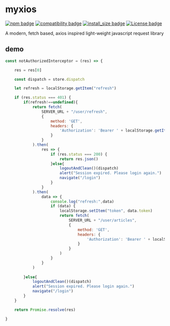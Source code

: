 # myxios
[![npm badge](https://img.shields.io/badge/npm-0.0.1-blue.svg)](https://www.npmjs.com/package/myxios)
[![compatibility badge](https://img.shields.io/badge/compatibility->=ES6-blue.svg)](https://shields.io/)
[![install_size badge](https://img.shields.io/badge/install_size-7.18_kB-blue.svg)](https://shields.io/)
[![License badge](https://img.shields.io/badge/License-Apache2.0-<COLOR>.svg)](https://shields.io/)

A modern, fetch based, axios inspired light-weight javascript request library

## demo
```js
const notAuthorizedInterceptor = (res) => {

    res = res[0]

    const dispatch = store.dispatch

    let refresh = localStorage.getItem("refresh")

    if (res.status === 401) {
        if(refresh!==undefined){
            return fetch(
                SERVER_URL + "/user/refresh",
                {
                    method: 'GET',
                    headers: {
                        'Authorization': 'Bearer ' + localStorage.getItem('refresh')
                    }
                }
            ).then(
                res => {
                    if (res.status === 200) {
                        return res.json()
                    }else{
                        logoutAndClean()(dispatch)
                        alert("Session expired. Please login again.")
                        navigate("/login")
                    }
                }
            ).then(
                data => {
                    console.log("refresh:",data)
                    if (data) {
                        localStorage.setItem("token", data.token)
                        return fetch(
                            SERVER_URL + "/user/articles",
                            {
                                method: 'GET',
                                headers: {
                                    'Authorization': 'Bearer ' + localStorage.getItem('token')
                                }
                            }
                        )             
                    }
                }
            )
        
        }else{
            logoutAndClean()(dispatch)
            alert("Session expired. Please login again.")
            navigate("/login")
        }
    }

    return Promise.resolve(res)

}
```